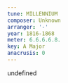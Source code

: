 ```yaml
---
tune: MILLENNIUM
composer: Unknown
arranger: '-'
year: 1816-1868
meter: 6.6.6.6.8.
key: A Major
anacrusis: 0
---
```

undefined